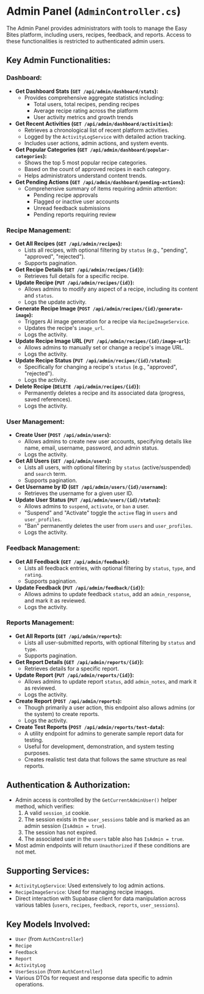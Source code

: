 # Admin Panel (`AdminController.cs`)

The Admin Panel provides administrators with tools to manage the Easy Bites platform, including users, recipes, feedback, and reports. Access to these functionalities is restricted to authenticated admin users.

## Key Admin Functionalities:

### Dashboard:

*   **Get Dashboard Stats (`GET /api/admin/dashboard/stats`):**
    *   Provides comprehensive aggregate statistics including:
        *   Total users, total recipes, pending recipes
        *   Average recipe rating across the platform
        *   User activity metrics and growth trends
*   **Get Recent Activities (`GET /api/admin/dashboard/activities`):**
    *   Retrieves a chronological list of recent platform activities.
    *   Logged by the `ActivityLogService` with detailed action tracking.
    *   Includes user actions, admin actions, and system events.
*   **Get Popular Categories (`GET /api/admin/dashboard/popular-categories`):**
    *   Shows the top 5 most popular recipe categories.
    *   Based on the count of approved recipes in each category.
    *   Helps administrators understand content trends.
*   **Get Pending Actions (`GET /api/admin/dashboard/pending-actions`):**
    *   Comprehensive summary of items requiring admin attention:
        *   Pending recipe approvals
        *   Flagged or inactive user accounts
        *   Unread feedback submissions
        *   Pending reports requiring review

### Recipe Management:

*   **Get All Recipes (`GET /api/admin/recipes`):**
    *   Lists all recipes, with optional filtering by `status` (e.g., "pending", "approved", "rejected").
    *   Supports pagination.
*   **Get Recipe Details (`GET /api/admin/recipes/{id}`):**
    *   Retrieves full details for a specific recipe.
*   **Update Recipe (`PUT /api/admin/recipes/{id}`):**
    *   Allows admins to modify any aspect of a recipe, including its content and `status`.
    *   Logs the update activity.
*   **Generate Recipe Image (`POST /api/admin/recipes/{id}/generate-image`):**
    *   Triggers AI image generation for a recipe via `RecipeImageService`.
    *   Updates the recipe's `image_url`.
    *   Logs the activity.
*   **Update Recipe Image URL (`PUT /api/admin/recipes/{id}/image-url`):**
    *   Allows admins to manually set or change a recipe's image URL.
    *   Logs the activity.
*   **Update Recipe Status (`PUT /api/admin/recipes/{id}/status`):**
    *   Specifically for changing a recipe's `status` (e.g., "approved", "rejected").
    *   Logs the activity.
*   **Delete Recipe (`DELETE /api/admin/recipes/{id}`):**
    *   Permanently deletes a recipe and its associated data (progress, saved references).
    *   Logs the activity.

### User Management:

*   **Create User (`POST /api/admin/users`):**
    *   Allows admins to create new user accounts, specifying details like name, email, username, password, and admin status.
    *   Logs the activity.
*   **Get All Users (`GET /api/admin/users`):**
    *   Lists all users, with optional filtering by `status` (active/suspended) and `search` term.
    *   Supports pagination.
*   **Get Username by ID (`GET /api/admin/users/{id}/username`):**
    *   Retrieves the username for a given user ID.
*   **Update User Status (`PUT /api/admin/users/{id}/status`):**
    *   Allows admins to `suspend`, `activate`, or `ban` a user.
    *   "Suspend" and "Activate" toggle the `active` flag in `users` and `user_profiles`.
    *   "Ban" permanently deletes the user from `users` and `user_profiles`.
    *   Logs the activity.

### Feedback Management:

*   **Get All Feedback (`GET /api/admin/feedback`):**
    *   Lists all feedback entries, with optional filtering by `status`, `type`, and `rating`.
    *   Supports pagination.
*   **Update Feedback (`PUT /api/admin/feedback/{id}`):**
    *   Allows admins to update feedback `status`, add an `admin_response`, and mark it as reviewed.
    *   Logs the activity.

### Reports Management:

*   **Get All Reports (`GET /api/admin/reports`):**
    *   Lists all user-submitted reports, with optional filtering by `status` and `type`.
    *   Supports pagination.
*   **Get Report Details (`GET /api/admin/reports/{id}`):**
    *   Retrieves details for a specific report.
*   **Update Report (`PUT /api/admin/reports/{id}`):**
    *   Allows admins to update report `status`, add `admin_notes`, and mark it as reviewed.
    *   Logs the activity.
*   **Create Report (`POST /api/admin/reports`):**
    *   Though primarily a user action, this endpoint also allows admins (or the system) to create reports.
    *   Logs the activity.
*   **Create Test Reports (`POST /api/admin/reports/test-data`):**
    *   A utility endpoint for admins to generate sample report data for testing.
    *   Useful for development, demonstration, and system testing purposes.
    *   Creates realistic test data that follows the same structure as real reports.

## Authentication & Authorization:

*   Admin access is controlled by the `GetCurrentAdminUser()` helper method, which verifies:
    1.  A valid `session_id` cookie.
    2.  The session exists in the `user_sessions` table and is marked as an admin session (`IsAdmin = true`).
    3.  The session has not expired.
    4.  The associated user in the `users` table also has `IsAdmin = true`.
*   Most admin endpoints will return `Unauthorized` if these conditions are not met.

## Supporting Services:

*   `ActivityLogService`: Used extensively to log admin actions.
*   `RecipeImageService`: Used for managing recipe images.
*   Direct interaction with Supabase client for data manipulation across various tables (`users`, `recipes`, `feedback`, `reports`, `user_sessions`).

## Key Models Involved:

*   `User` (from `AuthController`)
*   `Recipe`
*   `Feedback`
*   `Report`
*   `ActivityLog`
*   `UserSession` (from `AuthController`)
*   Various DTOs for request and response data specific to admin operations.
